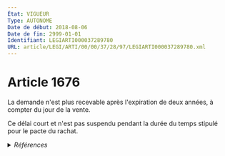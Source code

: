 ```yaml
---
État: VIGUEUR
Type: AUTONOME
Date de début: 2018-08-06
Date de fin: 2999-01-01
Identifiant: LEGIARTI000037289780
URL: article/LEGI/ARTI/00/00/37/28/97/LEGIARTI000037289780.xml
---
```


<h1>Article 1676</h1>

La demande n'est plus recevable après l'expiration de deux années, à compter du
jour de la vente.<br />

Ce délai court et n'est pas suspendu pendant la durée du temps stipulé pour le
pacte du rachat.


<details>
  <summary><em>Références</em></summary>

  <h2>Articles faisant référence à l'article</h2>
  
  <ul>
    <li>
      <a href="https://legal.tricoteuses.fr//redirection/LEGIARTI000037286941?vers=git&vers=legifrance">LOI n° 2018-703 du 3 août 2018 renforçant la lutte contre les violences sexuelles et sexistes - article 18 ENTIEREMENT_MODIF</a> MODIFIE source
    </li>
  </ul>
  
  <h2>Références faites par l'article</h2>
  
  <ul>
    <li>
      2018-08-03 MODIFIE cible <a href="https://legal.tricoteuses.fr//redirection/LEGIARTI000037286941?vers=git&vers=legifrance">LOI n° 2018-703 du 3 août 2018 renforçant la lutte contre les violences sexuelles et sexistes - article 18 ENTIEREMENT_MODIF</a>
    </li>
    <li>
      CODIFICATION source Loi 1804-03-06
    </li>
  </ul>
</details>
